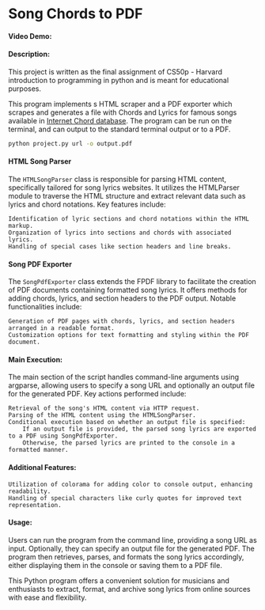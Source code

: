 # Song Chords to PDF
#### Video Demo:  <URL HERE>

#### Description:

This project is written as the final assignment of CS50p - Harvard introduction to programming in python and is meant for educational purposes.

This program implements s HTML scraper and a PDF exporter which scrapes and generates a file with Chords and Lyrics for famous songs available in [Internet Chord database](https://www.internetchorddatabase.com/Default.aspx). The program can be run on the terminal, and can output to the standard terminal output or to a PDF.

```sh
python project.py url -o output.pdf
```


#### HTML Song Parser

The `HTMLSongParser` class is responsible for parsing HTML content, specifically tailored for song lyrics websites. It utilizes the HTMLParser module to traverse the HTML structure and extract relevant data such as lyrics and chord notations. Key features include:

    Identification of lyric sections and chord notations within the HTML markup.
    Organization of lyrics into sections and chords with associated lyrics.
    Handling of special cases like section headers and line breaks.

#### Song PDF Exporter

The `SongPdfExporter` class extends the FPDF library to facilitate the creation of PDF documents containing formatted song lyrics. It offers methods for adding chords, lyrics, and section headers to the PDF output. Notable functionalities include:

    Generation of PDF pages with chords, lyrics, and section headers arranged in a readable format.
    Customization options for text formatting and styling within the PDF document.

#### Main Execution:

The main section of the script handles command-line arguments using argparse, allowing users to specify a song URL and optionally an output file for the generated PDF. Key actions performed include:

    Retrieval of the song's HTML content via HTTP request.
    Parsing of the HTML content using the HTMLSongParser.
    Conditional execution based on whether an output file is specified:
        If an output file is provided, the parsed song lyrics are exported to a PDF using SongPdfExporter.
        Otherwise, the parsed lyrics are printed to the console in a formatted manner.

#### Additional Features:

    Utilization of colorama for adding color to console output, enhancing readability.
    Handling of special characters like curly quotes for improved text representation.

#### Usage:

Users can run the program from the command line, providing a song URL as input. Optionally, they can specify an output file for the generated PDF. The program then retrieves, parses, and formats the song lyrics accordingly, either displaying them in the console or saving them to a PDF file.

This Python program offers a convenient solution for musicians and enthusiasts to extract, format, and archive song lyrics from online sources with ease and flexibility.


